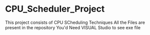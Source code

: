 # CPU_Scheduler_Project
This project consists of CPU SCheduling Techniques 
All the Files are  present in the repository 
You'd Need VISUAL Studio to see exe file
